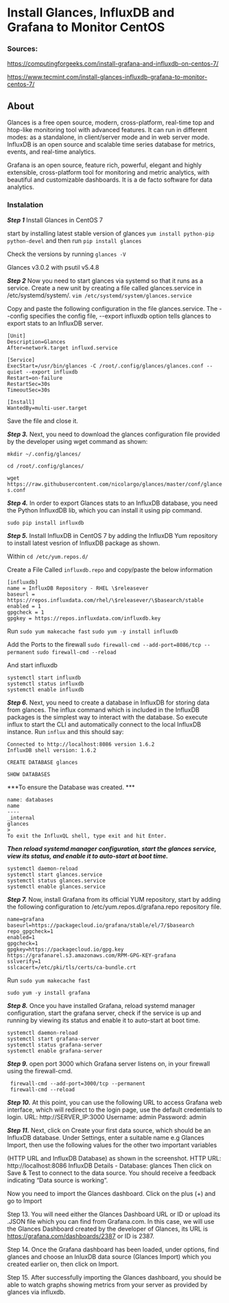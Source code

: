# Install Glances, InfluxDB and Grafana to Monitor CentOS
### Sources: 

https://computingforgeeks.com/install-grafana-and-influxdb-on-centos-7/

https://www.tecmint.com/install-glances-influxdb-grafana-to-monitor-centos-7/

## About
Glances is a free open source, modern, cross-platform, real-time top and
htop-like monitoring tool with advanced features. It can run in different
modes: as a standalone, in client/server mode and in web server mode.
InfluxDB is an open source and scalable time series database for metrics,
events, and real-time analytics.

Grafana is an open source, feature rich, powerful, elegant and highly extensible,
cross-platform tool for monitoring and metric analytics, with
beautiful and customizable dashboards. It is a de facto software for data
analytics.

### Instalation

***Step 1*** Install Glances in CentOS 7

start by installing latest stable version of glances ```yum install python-pip python-devel``` and then run 
```pip install glances```

Check the versions by running ```glances -V```

Glances v3.0.2 with psutil v5.4.8

***Step 2*** Now you need to start glances via systemd so that it runs as a service.
Create a new unit by creating a file called glances.service in
/etc/systemd/system/. ```vim /etc/systemd/system/glances.service```

Copy and paste the following configuration in the file glances.service. The
--config specifies the config file, --export influxdb option tells
glances to export stats to an InfluxDB server.

```
[Unit]
Description=Glances
After=network.target influxd.service

[Service]
ExecStart=/usr/bin/glances -C /root/.config/glances/glances.conf --quiet --export influxdb
Restart=on-failure
RestartSec=30s
TimeoutSec=30s

[Install]
WantedBy=multi-user.target
```
Save the file and close it.

***Step 3.*** Next, you need to download the glances configuration file provided by the
developer using wget command as shown:

```mkdir ~/.config/glances/```

```cd /root/.config/glances/```

```wget https://raw.githubusercontent.com/nicolargo/glances/master/conf/glances.conf```

***Step 4.*** In order to export Glances stats to an InfluxDB database, you need the
Python InfluxdDB lib, which you can install it using pip command.

```sudo pip install influxdb```

***Step 5.*** Install InfluxDB in CentOS 7 by adding the InfluxDB Yum repository to install latest
vesrion of InfluxDB package as shown.

Within 
```cd /etc/yum.repos.d/```

Create a File Called ```influxdb.repo``` and copy/paste the below information

```
[influxdb]
name = InfluxDB Repository - RHEL \$releasever
baseurl = https://repos.influxdata.com/rhel/\$releasever/\$basearch/stable
enabled = 1
gpgcheck = 1
gpgkey = https://repos.influxdata.com/influxdb.key 
```

Run 
```sudo yum makecache fast```
```sudo yum -y install influxdb```

Add the Ports to the firewall
```sudo firewall-cmd --add-port=8086/tcp --permanent```
```sudo firewall-cmd --reload```

And start influxdb
```
systemctl start influxdb
systemctl status influxdb
systemctl enable influxdb
```

***Step 6.*** Next, you need to create a database in InfluxDB for storing data from
glances. The influx command which is included in the InfluxDB packages is
the simplest way to interact with the database. So execute influx to start
the CLI and automatically connect to the local InfluxDB instance.
Run ```influx``` and this should say:
```
Connected to http://localhost:8086 version 1.6.2
InfluxDB shell version: 1.6.2
```

```CREATE DATABASE glances```

```SHOW DATABASES```

***To ensure the Database was created. ***

```
name: databases
name
----
_internal
glances
>
To exit the InfluxQL shell, type exit and hit Enter.
```

***Then reload systemd manager configuration, start the glances service,
view its status, and enable it to auto-start at boot time.***

```
systemctl daemon-reload
systemctl start glances.service
systemctl status glances.service
systemctl enable glances.service
```

***Step 7.*** Now, install Grafana from its official YUM repository, start by adding the
following configuration to /etc/yum.repos.d/grafana.repo repository file.

```[grafana]
name=grafana
baseurl=https://packagecloud.io/grafana/stable/el/7/$basearch
repo_gpgcheck=1
enabled=1
gpgcheck=1
gpgkey=https://packagecloud.io/gpg.key https://grafanarel.s3.amazonaws.com/RPM-GPG-KEY-grafana
sslverify=1
sslcacert=/etc/pki/tls/certs/ca-bundle.crt
```
Run 
```sudo yum makecache fast```

```sudo yum -y install grafana```

***Step 8.*** Once you have installed Grafana, reload systemd manager
configuration, start the grafana server, check if the service is up and running
by viewing its status and enable it to auto-start at boot time.

``` 
systemctl daemon-reload
systemctl start grafana-server
systemctl status grafana-server
systemctl enable grafana-server
 ```
 
***Step 9.*** open port 3000 which Grafana server listens on, in your firewall
using the firewall-cmd.
```
 firewall-cmd --add-port=3000/tcp --permanent
 firewall-cmd --reload
 ```
 
***Step 10.*** At this point, you can use the following URL to access Grafana web
interface, which will redirect to the login page, use the default credentials to
login.
URL: http://SERVER_IP:3000
Username: admin
Password: admin

***Step 11.*** Next, click on Create your first data source, which should be an
InfluxDB database. Under Settings, enter a suitable name e.g Glances
Import, then use the following values for the other two important variables

(HTTP URL and InfluxDB Database) as shown in the screenshot.
HTTP URL: http://localhost:8086
InfluxDB Details - Database: glances
Then click on Save & Test to connect to the data source. You should
receive a feedback indicating “Data source is working”.

 Now you need to import the Glances dashboard. Click on the plus (+)
and go to Import

Step 13. You will need either the Glances Dashboard URL or ID or upload its
.JSON file which you can find from Grafana.com. In this case, we will use
the Glances Dashboard created by the developer of Glances, its URL is
https://grafana.com/dashboards/2387 or ID is 2387.

Step 14. Once the Grafana dashboard has been loaded, under options, find
glances and choose an InluxDB data source (Glances Import) which you
created earlier on, then click on Import.

Step 15. After successfully importing the Glances dashboard, you should be able
to watch graphs showing metrics from your server as provided by glances
via influxdb.
 
